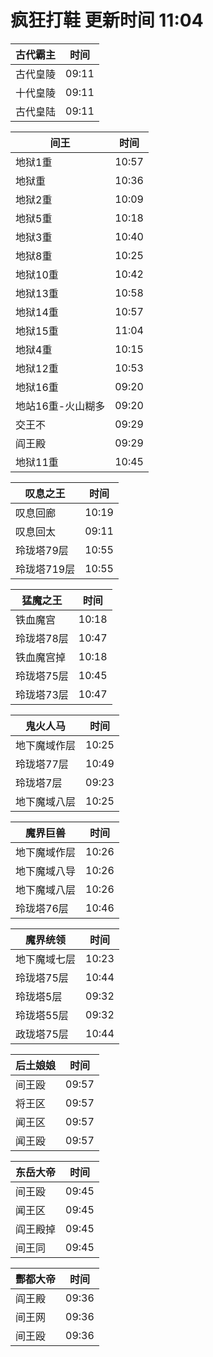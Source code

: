 # 疯狂打鞋 更新时间 11:04

| 古代霸主   | 时间    |
|--------|-------|
| 古代皇陵 | 09:11 |
| 十代皇陵 | 09:11 |
| 古代皇陆 | 09:11 |

| 间王   | 时间    |
|--------|-------|
| 地狱1重 | 10:57 |
| 地狱重 | 10:36 |
| 地狱2重 | 10:09 |
| 地狱5重 | 10:18 |
| 地狱3重 | 10:40 |
| 地狱8重 | 10:25 |
| 地狱10重 | 10:42 |
| 地狱13重 | 10:58 |
| 地狱14重 | 10:57 |
| 地狱15重 | 11:04 |
| 地狱4重 | 10:15 |
| 地狱12重 | 10:53 |
| 地狱16重 | 09:20 |
| 地站16重-火山糊多 | 09:20 |
| 交王不 | 09:29 |
| 阎王殿 | 09:29 |
| 地狱11重 | 10:45 |

| 叹息之王   | 时间    |
|--------|-------|
| 叹息回廊 | 10:19 |
| 叹息回太 | 09:11 |
| 玲珑塔79层 | 10:55 |
| 玲珑塔719层 | 10:55 |

| 猛魔之王   | 时间    |
|--------|-------|
| 铁血魔宫 | 10:18 |
| 玲珑塔78层 | 10:47 |
| 铁血魔宫掉 | 10:18 |
| 玲珑塔75层 | 10:45 |
| 玲珑塔73层 | 10:47 |

| 鬼火人马   | 时间    |
|--------|-------|
| 地下魔域作层 | 10:25 |
| 玲珑塔77层 | 10:49 |
| 玲珑塔7层 | 09:23 |
| 地下魔域八层 | 10:25 |

| 魔界巨兽   | 时间    |
|--------|-------|
| 地下魔域作层 | 10:26 |
| 地下魔域八导 | 10:26 |
| 地下魔域八层 | 10:26 |
| 玲珑塔76层 | 10:46 |

| 魔界统领   | 时间    |
|--------|-------|
| 地下魔域七层 | 10:23 |
| 玲珑塔75层 | 10:44 |
| 玲珑塔5层 | 09:32 |
| 玲珑塔55层 | 09:32 |
| 政珑塔75层 | 10:44 |

| 后土娘娘   | 时间    |
|--------|-------|
| 间王殴 | 09:57 |
| 将王区 | 09:57 |
| 闻王区 | 09:57 |
| 闻王殴 | 09:57 |

| 东岳大帝   | 时间    |
|--------|-------|
| 间王殴 | 09:45 |
| 闻王区 | 09:45 |
| 阎王殿掉 | 09:45 |
| 间王同 | 09:45 |

| 酆都大帝   | 时间    |
|--------|-------|
| 阎王殿 | 09:36 |
| 间王网 | 09:36 |
| 间王殴 | 09:36 |